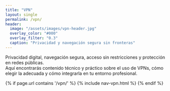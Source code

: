 ```yaml
---
title: "VPN"
layout: single
permalink: /vpn/
header:
  image: "/assets/images/vpn-header.jpg"
  overlay_color: "#000"
  overlay_filter: "0.3"
  caption: "Privacidad y navegación segura sin fronteras"
---
```


Privacidad digital, navegación segura, acceso sin restricciones y protección en redes públicas.  
Aquí encontrarás contenido técnico y práctico sobre el uso de VPNs, cómo elegir la adecuada y cómo integrarla en tu entorno profesional.

{% if page.url contains '/vpn/' %}
  {% include nav-vpn.html %}
{% endif %}
